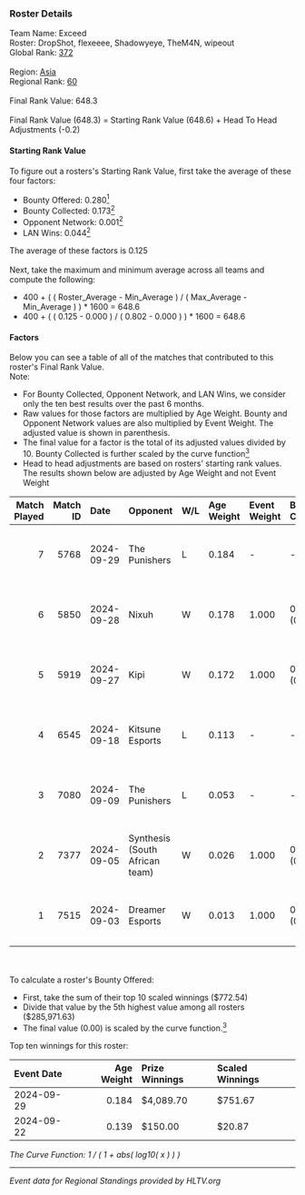 ### Roster Details<br />
Team Name: Exceed<br />
Roster: DropShot, flexeeee, Shadowyeye, TheM4N, wipeout<br />
Global Rank: [372](../../standings_global_2025_02_28.md)<br />
<br />
Region: [Asia]( ../../standings_asia_2025_02_28.md)<br />
Regional Rank: [60]( ../../standings_asia_2025_02_28.md)<br />
<br />
Final Rank Value:  648.3<br />
<br />
Final Rank Value (648.3) = Starting Rank Value (648.6) + Head To Head Adjustments (-0.2)<br />

#### Starting Rank Value<br />
To figure out a rosters's Starting Rank Value, first take the average of these four factors:<br />
- Bounty Offered: 0.280[<sup>1</sup>](#table2)
- Bounty Collected: 0.173[<sup>2</sup>](#table1)
- Opponent Network: 0.001[<sup>2</sup>](#table1)
- LAN Wins: 0.044[<sup>2</sup>](#table1)

The average of these factors is 0.125<br />
<br />
Next, take the maximum and minimum average across all teams and compute the following:<br />
- 400 + ( ( Roster_Average - Min_Average ) / ( Max_Average - Min_Average ) ) * 1600 = 648.6
- 400 + ( ( 0.125 - 0.000 ) / ( 0.802 - 0.000 ) ) * 1600 = 648.6


#### Factors<br />
Below you can see a table of all of the matches that contributed to this roster's Final Rank Value.<br />
Note:<br />

- For Bounty Collected, Opponent Network, and LAN Wins, we consider only the ten best results over the past 6 months.
- Raw values for those factors are multiplied by Age Weight. Bounty and Opponent Network values are also multiplied by Event Weight. The adjusted value is shown in parenthesis.
- The final value for a factor is the total of its adjusted values divided by 10. Bounty Collected is further scaled by the curve function[<sup>3</sup>](#curveFunction)
- Head to head adjustments are based on rosters' starting rank values. The results shown below are adjusted by Age Weight and not Event Weight
<span id="table1"></span><br />


| Match Played | Match ID | Date       | Opponent                       | W/L | Age Weight | Event Weight | Bounty Collected | Opponent Network | LAN Wins  | H2H Adj. | Roster                                          |
| -: | -: | :- | :- | :- | :- | :- | :- | :- | :- | -: | :- |
|            7 |     5768 | 2024-09-29 | The Punishers                  | L   | 0.184      | -            | -                | -                | -         |    -2.33 | DropShot, flexeeee, Shadowyeye, TheM4N, wipeout |
|            6 |     5850 | 2024-09-28 | Nixuh                          | W   | 0.178      | 1.000        | 0.001 (0.000)    | 0.010 (0.002)    | 1 (0.178) |     2.49 | DropShot, flexeeee, Shadowyeye, TheM4N, wipeout |
|            5 |     5919 | 2024-09-27 | Kipi                           | W   | 0.172      | 1.000        | 0.000 (0.000)    | 0.029 (0.005)    | 1 (0.172) |     1.73 | DropShot, flexeeee, Shadowyeye, TheM4N, wipeout |
|            4 |     6545 | 2024-09-18 | Kitsune Esports                | L   | 0.113      | -            | -                | -                | -         |    -1.85 | DropShot, flexeeee, Shadowyeye, TheM4N, wipeout |
|            3 |     7080 | 2024-09-09 | The Punishers                  | L   | 0.053      | -            | -                | -                | -         |    -0.68 | DropShot, flexeeee, Shadowyeye, TheM4N, wipeout |
|            2 |     7377 | 2024-09-05 | Synthesis (South African team) | W   | 0.026      | 1.000        | 0.000 (0.000)    | 0.001 (0.000)    | 0 (0.000) |     0.33 | DropShot, flexeeee, Shadowyeye, TheM4N, wipeout |
|            1 |     7515 | 2024-09-03 | Dreamer Esports                | W   | 0.013      | 1.000        | 0.000 (0.000)    | 0.001 (0.000)    | 0 (0.000) |     0.11 | DropShot, flexeeee, Shadowyeye, TheM4N, wipeout |

<br />
<span id="table2"></span><br />
To calculate a roster's Bounty Offered:<br />

- First, take the sum of their top 10 scaled winnings ($772.54)
- Divide that value by the 5th highest value among all rosters ($285,971.63)
- The final value (0.00) is scaled by the curve function.[<sup>3</sup>](#curveFunction)

Top ten winnings for this roster:<br />

| Event Date | Age Weight | Prize Winnings | Scaled Winnings |
| :- | -: | :- | :- |
| 2024-09-29 |      0.184 | $4,089.70      | $751.67         |
| 2024-09-22 |      0.139 | $150.00        | $20.87          |


<span id="curveFunction"></span>_The Curve Function: 1 / ( 1 + abs( log10( x ) ) )_<br />

---
_Event data for Regional Standings provided by HLTV.org_<br />
